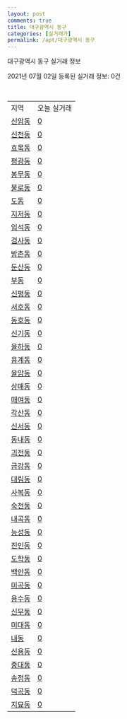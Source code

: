 ```yaml
---
layout: post
comments: true
title: 대구광역시 동구
categories: [실거래가]
permalink: /apt/대구광역시 동구
---
```


대구광역시 동구 실거래 정보

2021년 07월 02일 등록된 실거래 정보: 0건

<script type="text/javascript">
  google.charts.load('current', {'packages':['corechart']});
  google.charts.setOnLoadCallback(drawChart);

  function drawChart() {
    var data = google.visualization.arrayToDataTable([['거래일', '매매', '전월세', '전매'], ['20-07', 526, 353, 144], ['20-08', 543, 310, 185], ['20-09', 542, 261, 111], ['20-10', 685, 306, 140], ['20-11', 900, 385, 180], ['20-12', 710, 413, 140], ['21-01', 303, 341, 66], ['21-02', 262, 365, 403], ['21-03', 336, 408, 76], ['21-04', 262, 238, 95], ['21-05', 339, 188, 82], ['21-06', 170, 145, 30]]);

    var options = {
      title: '최근 유형별 거래량 추이',
      legend: { position: 'bottom' }
    };

    var chart = new google.visualization.LineChart(document.getElementById('columnchart_material'));
    chart.draw(data, (options));
  }
</script>

<div id="columnchart_material" style="width: 95%; margin-left: -35px"></div>
<br>
<table class="sortable">
  <tr>
    <td>지역</td>
    <td>오늘 실거래</td>
  </tr>

  
  <tr class="item">
    <td><a href="대구광역시 동구 신암동">신암동</a></td>
    <td><a href="대구광역시 동구 신암동">0</a></td>
  </tr>
    

  <tr class="item">
    <td><a href="대구광역시 동구 신천동">신천동</a></td>
    <td><a href="대구광역시 동구 신천동">0</a></td>
  </tr>
    

  <tr class="item">
    <td><a href="대구광역시 동구 효목동">효목동</a></td>
    <td><a href="대구광역시 동구 효목동">0</a></td>
  </tr>
    

  <tr class="item">
    <td><a href="대구광역시 동구 평광동">평광동</a></td>
    <td><a href="대구광역시 동구 평광동">0</a></td>
  </tr>
    

  <tr class="item">
    <td><a href="대구광역시 동구 봉무동">봉무동</a></td>
    <td><a href="대구광역시 동구 봉무동">0</a></td>
  </tr>
    

  <tr class="item">
    <td><a href="대구광역시 동구 불로동">불로동</a></td>
    <td><a href="대구광역시 동구 불로동">0</a></td>
  </tr>
    

  <tr class="item">
    <td><a href="대구광역시 동구 도동">도동</a></td>
    <td><a href="대구광역시 동구 도동">0</a></td>
  </tr>
    

  <tr class="item">
    <td><a href="대구광역시 동구 지저동">지저동</a></td>
    <td><a href="대구광역시 동구 지저동">0</a></td>
  </tr>
    

  <tr class="item">
    <td><a href="대구광역시 동구 입석동">입석동</a></td>
    <td><a href="대구광역시 동구 입석동">0</a></td>
  </tr>
    

  <tr class="item">
    <td><a href="대구광역시 동구 검사동">검사동</a></td>
    <td><a href="대구광역시 동구 검사동">0</a></td>
  </tr>
    

  <tr class="item">
    <td><a href="대구광역시 동구 방촌동">방촌동</a></td>
    <td><a href="대구광역시 동구 방촌동">0</a></td>
  </tr>
    

  <tr class="item">
    <td><a href="대구광역시 동구 둔산동">둔산동</a></td>
    <td><a href="대구광역시 동구 둔산동">0</a></td>
  </tr>
    

  <tr class="item">
    <td><a href="대구광역시 동구 부동">부동</a></td>
    <td><a href="대구광역시 동구 부동">0</a></td>
  </tr>
    

  <tr class="item">
    <td><a href="대구광역시 동구 신평동">신평동</a></td>
    <td><a href="대구광역시 동구 신평동">0</a></td>
  </tr>
    

  <tr class="item">
    <td><a href="대구광역시 동구 서호동">서호동</a></td>
    <td><a href="대구광역시 동구 서호동">0</a></td>
  </tr>
    

  <tr class="item">
    <td><a href="대구광역시 동구 동호동">동호동</a></td>
    <td><a href="대구광역시 동구 동호동">0</a></td>
  </tr>
    

  <tr class="item">
    <td><a href="대구광역시 동구 신기동">신기동</a></td>
    <td><a href="대구광역시 동구 신기동">0</a></td>
  </tr>
    

  <tr class="item">
    <td><a href="대구광역시 동구 율하동">율하동</a></td>
    <td><a href="대구광역시 동구 율하동">0</a></td>
  </tr>
    

  <tr class="item">
    <td><a href="대구광역시 동구 용계동">용계동</a></td>
    <td><a href="대구광역시 동구 용계동">0</a></td>
  </tr>
    

  <tr class="item">
    <td><a href="대구광역시 동구 율암동">율암동</a></td>
    <td><a href="대구광역시 동구 율암동">0</a></td>
  </tr>
    

  <tr class="item">
    <td><a href="대구광역시 동구 상매동">상매동</a></td>
    <td><a href="대구광역시 동구 상매동">0</a></td>
  </tr>
    

  <tr class="item">
    <td><a href="대구광역시 동구 매여동">매여동</a></td>
    <td><a href="대구광역시 동구 매여동">0</a></td>
  </tr>
    

  <tr class="item">
    <td><a href="대구광역시 동구 각산동">각산동</a></td>
    <td><a href="대구광역시 동구 각산동">0</a></td>
  </tr>
    

  <tr class="item">
    <td><a href="대구광역시 동구 신서동">신서동</a></td>
    <td><a href="대구광역시 동구 신서동">0</a></td>
  </tr>
    

  <tr class="item">
    <td><a href="대구광역시 동구 동내동">동내동</a></td>
    <td><a href="대구광역시 동구 동내동">0</a></td>
  </tr>
    

  <tr class="item">
    <td><a href="대구광역시 동구 괴전동">괴전동</a></td>
    <td><a href="대구광역시 동구 괴전동">0</a></td>
  </tr>
    

  <tr class="item">
    <td><a href="대구광역시 동구 금강동">금강동</a></td>
    <td><a href="대구광역시 동구 금강동">0</a></td>
  </tr>
    

  <tr class="item">
    <td><a href="대구광역시 동구 대림동">대림동</a></td>
    <td><a href="대구광역시 동구 대림동">0</a></td>
  </tr>
    

  <tr class="item">
    <td><a href="대구광역시 동구 사복동">사복동</a></td>
    <td><a href="대구광역시 동구 사복동">0</a></td>
  </tr>
    

  <tr class="item">
    <td><a href="대구광역시 동구 숙천동">숙천동</a></td>
    <td><a href="대구광역시 동구 숙천동">0</a></td>
  </tr>
    

  <tr class="item">
    <td><a href="대구광역시 동구 내곡동">내곡동</a></td>
    <td><a href="대구광역시 동구 내곡동">0</a></td>
  </tr>
    

  <tr class="item">
    <td><a href="대구광역시 동구 능성동">능성동</a></td>
    <td><a href="대구광역시 동구 능성동">0</a></td>
  </tr>
    

  <tr class="item">
    <td><a href="대구광역시 동구 진인동">진인동</a></td>
    <td><a href="대구광역시 동구 진인동">0</a></td>
  </tr>
    

  <tr class="item">
    <td><a href="대구광역시 동구 도학동">도학동</a></td>
    <td><a href="대구광역시 동구 도학동">0</a></td>
  </tr>
    

  <tr class="item">
    <td><a href="대구광역시 동구 백안동">백안동</a></td>
    <td><a href="대구광역시 동구 백안동">0</a></td>
  </tr>
    

  <tr class="item">
    <td><a href="대구광역시 동구 미곡동">미곡동</a></td>
    <td><a href="대구광역시 동구 미곡동">0</a></td>
  </tr>
    

  <tr class="item">
    <td><a href="대구광역시 동구 용수동">용수동</a></td>
    <td><a href="대구광역시 동구 용수동">0</a></td>
  </tr>
    

  <tr class="item">
    <td><a href="대구광역시 동구 신무동">신무동</a></td>
    <td><a href="대구광역시 동구 신무동">0</a></td>
  </tr>
    

  <tr class="item">
    <td><a href="대구광역시 동구 미대동">미대동</a></td>
    <td><a href="대구광역시 동구 미대동">0</a></td>
  </tr>
    

  <tr class="item">
    <td><a href="대구광역시 동구 내동">내동</a></td>
    <td><a href="대구광역시 동구 내동">0</a></td>
  </tr>
    

  <tr class="item">
    <td><a href="대구광역시 동구 신용동">신용동</a></td>
    <td><a href="대구광역시 동구 신용동">0</a></td>
  </tr>
    

  <tr class="item">
    <td><a href="대구광역시 동구 중대동">중대동</a></td>
    <td><a href="대구광역시 동구 중대동">0</a></td>
  </tr>
    

  <tr class="item">
    <td><a href="대구광역시 동구 송정동">송정동</a></td>
    <td><a href="대구광역시 동구 송정동">0</a></td>
  </tr>
    

  <tr class="item">
    <td><a href="대구광역시 동구 덕곡동">덕곡동</a></td>
    <td><a href="대구광역시 동구 덕곡동">0</a></td>
  </tr>
    

  <tr class="item">
    <td><a href="대구광역시 동구 지묘동">지묘동</a></td>
    <td><a href="대구광역시 동구 지묘동">0</a></td>
  </tr>
    


</table>


    